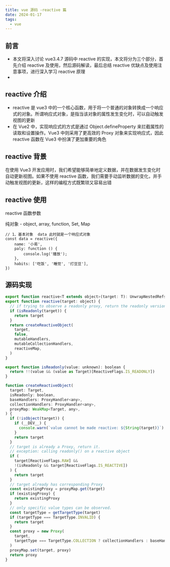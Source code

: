 ```yaml
---
title: vue 源码 -reactive 篇
date: 2024-01-17
tags:
  - vue
---
```


## 前言

- 本文将深入讨论 vue3.4.7 源码中 reactive 的实现，本文将分为三个部分，首先介绍 reactive 及使用，然后源码解读，最后总结 reactive 优缺点及使用注意事项，进行深入学习 reactive 原理
-

## reactive 介绍

- reactive 是 vue3 中的一个核心函数，用于将一个普通的对象转换成一个响应式的对象。所谓响应式对象，是指当该对象的属性发生变化时，可以自动触发视图的更新
- 在 Vue2 中，实现响应式的方式是通过 Object.defineProperty 来拦截属性的读取和设置操作。Vue3 中则采用了更高效的 Proxy 对象来实现响应式，因此 reactive 函数在 Vue3 中扮演了更加重要的角色

## reactive 背景

在使用 Vue3 开发应用时，我们希望能够简单地定义数据，并在数据发生变化时自动更新视图。如果不使用 reactive 函数，我们需要手动监听数据的变化，并手动触发视图的更新，这样的编程方式既繁琐又容易出错

## reactive 使用

reactive 函数参数

纯对象
    - object, array, function, Set, Map

```vue
// 1、基本对象  data 此时就是一个响应式对象
const data = reactive({
    name: '小易',
    paly: function () {
        console.log('播放');
    },
    habits: ['吃饭', '睡觉', '打豆豆'],
})
```

## 源码实现
```js
export function reactive<T extends object>(target: T): UnwrapNestedRefs<T>
export function reactive(target: object) {
  // if trying to observe a readonly proxy, return the readonly version.
  if (isReadonly(target)) {
    return target
  }
  return createReactiveObject(
    target,
    false,
    mutableHandlers,
    mutableCollectionHandlers,
    reactiveMap,
  )
}

export function isReadonly(value: unknown): boolean {
  return !!(value && (value as Target)[ReactiveFlags.IS_READONLY])
}

function createReactiveObject(
  target: Target,
  isReadonly: boolean,
  baseHandlers: ProxyHandler<any>,
  collectionHandlers: ProxyHandler<any>,
  proxyMap: WeakMap<Target, any>,
) {
  if (!isObject(target)) {
    if (__DEV__) {
      console.warn(`value cannot be made reactive: ${String(target)}`)
    }
    return target
  }
  // target is already a Proxy, return it.
  // exception: calling readonly() on a reactive object
  if (
    target[ReactiveFlags.RAW] &&
    !(isReadonly && target[ReactiveFlags.IS_REACTIVE])
  ) {
    return target
  }
  // target already has corresponding Proxy
  const existingProxy = proxyMap.get(target)
  if (existingProxy) {
    return existingProxy
  }
  // only specific value types can be observed.
  const targetType = getTargetType(target)
  if (targetType === TargetType.INVALID) {
    return target
  }
  const proxy = new Proxy(
    target,
    targetType === TargetType.COLLECTION ? collectionHandlers : baseHandlers,
  )
  proxyMap.set(target, proxy)
  return proxy
}

```
